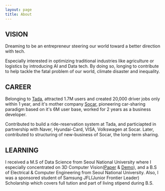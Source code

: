 ```yaml
---
layout: page
title: About
---
```


## VISION

Dreaming to be an entrepreneur steering our world toward a better direction with tech.

Especially interested in optimizing traditional industries like agriculture or logistics by introducing AI and Data tech.
By doing so, longing to contribute to help tackle the fatal problem of our world, climate disaster and inequality.

## CAREER

Belonging to <a href="https://tadatada.com/">Tada</a>, attracted 1.7M users and created 20,000 driver jobs only within 1 year, and it's mother company <a href="https://www.socar.kr/">Socar</a>, pioneering car-sharing paradigm based on it's 6M user base, worked for 2 years as a business developer.

Contributed to build a ride-reservation system at Tada, and particiapted in partnership with Naver, Hyundai-Card, VISA, Volkswagen at Socar. Later, contributed to structuring of new-business of Socar, the long-term sharing.

## LEARNING

I received a M.S of Data Science from Seoul National University where I especially concentrated on 3D Computer Vision(<a href="https://openreview.net/forum?id=9nG9yJBbfF">Paper</a> & <a href="https://www.youtube.com/watch?v=MBTAXerrD3o">Demo</a>), and a B.S of Electrical & Computer Engineering from Seoul National University. Also, I was a sponsored student of Samsung JFL(Junior Frontier Leader) Scholarship which covers full tution and part of living stipend during B.S.
